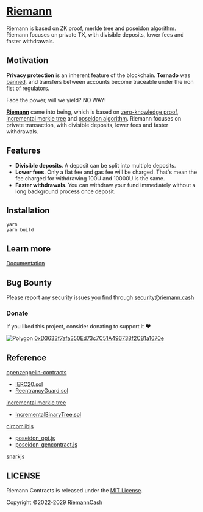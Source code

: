 # [Riemann](https://riemann.cash)
Riemann is based on ZK proof, merkle tree and poseidon algorithm. Riemann focuses on private TX, with divisible deposits, lower fees and faster withdrawals.

## Motivation
**Privacy protection** is an inherent feature of the blockchain. **Tornado** was [banned](https://twitter.com/TornadoCash/status/1557048526986780677), and transfers between accounts become traceable under the iron fist of regulators.

Face the power, will we yield? NO WAY!

[**Riemann**](https://riemann.cash) came into being, which is based on [zero-knowledge proof](https://en.wikipedia.org/wiki/Zero-knowledge_proof), [incremental merkle tree](https://github.com/privacy-scaling-explorations/zk-kit/tree/main/packages/incremental-merkle-tree.sol) and [poseidon algorithm](https://www.poseidon-hash.info). Riemann focuses on private transaction, with divisible deposits, lower fees and faster withdrawals.

## Features
- **Divisible deposits**. A deposit can be split into multiple deposits.
- **Lower fees**. Only a flat fee and gas fee will be charged. That's mean the fee charged for withdrawing 100U and 10000U is the same.
- **Faster withdrawals**. You can withdraw your fund immediately without a long background process once deposit.

## Installation
```console
yarn
yarn build
```

## Learn more
[Documentation](https://docs.riemann.cash)

## Bug Bounty
Please report any security issues you find through security@riemann.cash

### Donate
If you liked this project, consider donating to support it ❤️

![Polygon](./images/Polygon.svg) [0xD3633f7afa350Ed73c7C51A496738f2CB1a1670e](https://polygonscan.com/address/0xD3633f7afa350Ed73c7C51A496738f2CB1a1670e)

## Reference
[openzeppelin-contracts](https://github.com/OpenZeppelin/openzeppelin-contracts)
- [IERC20.sol](https://github.com/OpenZeppelin/openzeppelin-contracts/blob/master/contracts/token/ERC20/IERC20.sol)
- [ReentrancyGuard.sol](https://github.com/OpenZeppelin/openzeppelin-contracts/blob/master/contracts/security/ReentrancyGuard.sol)

[incremental merkle tree](https://github.com/privacy-scaling-explorations/zk-kit/tree/main/packages/incremental-merkle-tree.sol)
- [IncrementalBinaryTree.sol](https://github.com/privacy-scaling-explorations/zk-kit/blob/main/packages/incremental-merkle-tree.sol/contracts/IncrementalBinaryTree.sol)

[circomlibjs](https://github.com/iden3/circomlibjs)
- [poseidon_opt.js](https://github.com/iden3/circomlibjs/blob/main/src/poseidon_opt.js)
- [poseidon_gencontract.js](https://github.com/iden3/circomlibjs/blob/main/src/poseidon_gencontract.js)

[snarkjs](https://github.com/iden3/snarkjs)

## LICENSE
Riemann Contracts is released under the [MIT License](LICENSE).

Copyright ©2022-2029 [RiemannCash](https://github.com/RiemannCash)